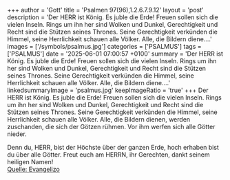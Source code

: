 +++
author = 'Gott'
title = 'Psalmen 97(96),1.2.6.7.9.12'
layout = 'post'
description = 'Der HERR ist König. Es juble die Erde! Freuen sollen sich die vielen Inseln. Rings um ihn her sind Wolken und Dunkel, Gerechtigkeit und Recht sind die Stützen seines Thrones. Seine Gerechtigkeit verkünden die Himmel, seine Herrlichkeit schauen alle Völker. Alle, die Bildern diene....'
images = ['/symbols/psalmus.jpg']
categories = ['PSALMUS']
tags = ['PSALMUS']
date = '2025-06-01 07:00:57 +0100'
summary = 'Der HERR ist König. Es juble die Erde! Freuen sollen sich die vielen Inseln. Rings um ihn her sind Wolken und Dunkel, Gerechtigkeit und Recht sind die Stützen seines Thrones. Seine Gerechtigkeit verkünden die Himmel, seine Herrlichkeit schauen alle Völker. Alle, die Bildern diene....'
linkedsummaryImage = 'psalmus.jpg'
keepImageRatio = 'true'
+++
Der HERR ist König. Es juble die Erde! Freuen sollen sich die vielen Inseln.
Rings um ihn her sind Wolken und Dunkel, Gerechtigkeit und Recht sind die Stützen seines Thrones.
Seine Gerechtigkeit verkünden die Himmel, seine Herrlichkeit schauen alle Völker.
Alle, die Bildern dienen, werden zuschanden, die sich der Götzen rühmen.<!--more--> Vor ihm werfen sich alle Götter nieder.

Denn du, HERR, bist der Höchste über der ganzen Erde, hoch erhaben bist du über alle Götter.
Freut euch am HERRN, ihr Gerechten, 
dankt seinem heiligen Namen!<br> [Quelle: Evangelizo](https://evangeliumtagfuertag.org/DE/gospel)